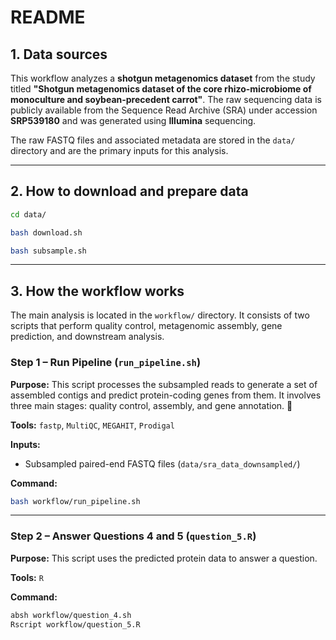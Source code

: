 # README

## 1\. Data sources

This workflow analyzes a **shotgun metagenomics dataset** from the study titled **"Shotgun metagenomics dataset of the core rhizo-microbiome of monoculture and soybean-precedent carrot"**. The raw sequencing data is publicly available from the Sequence Read Archive (SRA) under accession **SRP539180** and was generated using **Illumina** sequencing.

The raw FASTQ files and associated metadata are stored in the `data/` directory and are the primary inputs for this analysis.

---

## 2\. How to download and prepare data

```bash
cd data/

bash download.sh

bash subsample.sh
```

---

## 3\. How the workflow works

The main analysis is located in the `workflow/` directory. It consists of two scripts that perform quality control, metagenomic assembly, gene prediction, and downstream analysis.

### Step 1 – Run Pipeline (`run_pipeline.sh`)

**Purpose:** This script processes the subsampled reads to generate a set of assembled contigs and predict protein-coding genes from them. It involves three main stages: quality control, assembly, and gene annotation. 🔬

**Tools:** `fastp`, `MultiQC`, `MEGAHIT`, `Prodigal`

**Inputs:**

- Subsampled paired-end FASTQ files (`data/sra_data_downsampled/`)

**Command:**

```bash
bash workflow/run_pipeline.sh
```

---

### Step 2 – Answer Questions 4 and 5 (`question_5.R`)

**Purpose:** This script uses the predicted protein data to answer a question.

**Tools:** `R`

**Command:**

```bash
absh workflow/question_4.sh
Rscript workflow/question_5.R
```
